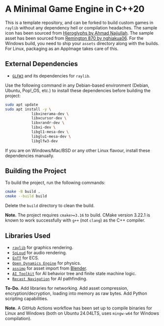 # A Minimal Game Engine in C++20

This is a template repository, and can be forked to build custom games in ``raylib`` without any dependency hell or compilation headaches. The sample icon has been sourced from [Hieroglyphs by Ahmad Najiullah](https://icon-icons.com/pack/Hieroglyphs/2396). The sample asset has been sourced from [Remington 870 by nghiakua06](https://sketchfab.com/3d-models/remington-870-7a590a1235fa4ffe85079d3e19dc220f). For the Windows build, you need to ship your ``assets`` directory along with the builds. For Linux, packaging as an AppImage takes care of this.

## External Dependencies

* [``GLFW3``](https://www.glfw.org/) and its dependencies for ``raylib``.

Use the following command in any Debian-based environment (Debian, Ubuntu, Pop!_OS, etc.) to install these dependencies before building the project:

```bash
sudo apt update
sudo apt install -y \
            libxinerama-dev \
            libxcursor-dev \
            libxrandr-dev \
            libxi-dev \
            libgl1-mesa-dev \
            libglu1-mesa-dev \
            libglfw3-dev
```

If you are on Windows/Mac/BSD or any other Linux flavour, install these dependencies manually.

## Building the Project

To build the project, run the following commands:

```bash
cmake -B build .
cmake --build build 
```
Delete the ``build`` directory to clean the build.

**Note.** The project requires ``cmake>=3.16`` to build. CMake version 3.22.1 is known to work successfully with ``g++`` (not ``clang``) as the C++ compiler.

## Libraries Used

* [``raylib``](https://www.raylib.com/) for graphics rendering.
* [``SoLoud``](https://github.com/jarikomppa/soloud) for audio rendering.
* [``EnTT``](https://github.com/skypjack/entt) for ECS.
* [``Open Dynamics Engine``](https://www.ode.org/) for physics.
* [``assimp``](https://www.assimp.org/) for asset import from [Blender](https://www.blender.org/).
* [``AI Toolkit``](https://github.com/linkdd/aitoolkit/tree/main) for AI behavior tree and finite state machine logic.
* [``Recast Navigation``](https://recastnav.com/) for AI pathfinding.

**To-Do.** Add libraries for networking. Add asset compression, encryption/decryption, loading into memory as raw bytes. Add Python scripting capabilities.

**Note.** A GitHub Actions workflow has been set up to compile binaries for Linux and Windows (both on Ubuntu 24.04LTS, uses ``mingw-w64`` for Windows compilation).
